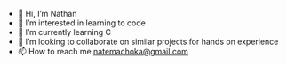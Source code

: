 - 👋 Hi, I’m Nathan
- 👀 I’m interested in learning to code
- 🌱 I’m currently learning C
- 💞️ I’m looking to collaborate on similar projects for hands on experience
- 📫 How to reach me natemachoka@gmail.com

<!---
Babamtu/Babamtu is a ✨ special ✨ repository because its `README.md` (this file) appears on your GitHub profile.
You can click the Preview link to take a look at your changes.
--->
